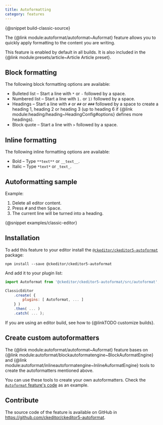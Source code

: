 ```yaml
---
title: Autoformatting
category: features
---
```


{@snippet build-classic-source}

The {@link module:autoformat/autoformat~Auformat} feature allows you to quickly apply formatting to the content you are writing.

<info-box info>
	This feature is enabled by default in all builds. It is also included in the {@link module:presets/article~Article Article preset}.
</info-box>

## Block formatting

The following block formatting options are available:

* Bulleted list &ndash; Start a line with `*` or `-` followed by a space.
* Numbered list &ndash; Start a line with `1.` or `1)` followed by a space.
* Headings &ndash; Start a line with `#` or `##` or `###` followed by a space to create a heading 1, heading 2 or heading 3 (up to heading 6 if {@link module:heading/heading~HeadingConfig#options} defines more headings).
* Block quote &ndash; Start a line with `>` followed by a space.

## Inline formatting

The following inline formatting options are available:

* Bold &ndash; Type `**text**` or `__text__`.
* Italic &ndash; Type `*text*` or `_text_`.

## Autoformatting sample

Example:

1. Delete all editor content.
2. Press <kbd>#</kbd> and then <kbd>Space</kbd>.
3. The current line will be turned into a heading.

{@snippet examples/classic-editor}

## Installation

To add this feature to your editor install the [`@ckeditor/ckeditor5-autoformat`](https://www.npmjs.com/package/@ckeditor/ckeditor5-autoformat) package:

```
npm install --save @ckeditor/ckeditor5-autoformat
```

And add it to your plugin list:

```js
import Autoformat from '@ckeditor/ckeditor5-autoformat/src/autoformat';

ClassicEditor
	.create( {
		plugins: [ Autoformat, ... ]
	} )
	.then( ... )
	.catch( ... );
```

If you are using an editor build, see how to {@linkTODO customize builds}.

## Create custom autoformatters

The {@link module:autoformat/autoformat~Auformat} feature bases on {@link module:autoformat/blockautoformatengine~BlockAuformatEngine} and {@link module:autoformat/inlineautoformatengine~InlineAuformatEngine} tools to create the autoformatters mentioned above.

You can use these tools to create your own autoformatters. Check the [`Autoformat` feature's code](https://github.com/ckeditor/ckeditor5-autoformat/blob/master/src/autoformat.js) as an example.

## Contribute

The source code of the feature is available on GitHub in https://github.com/ckeditor/ckeditor5-autoformat.
